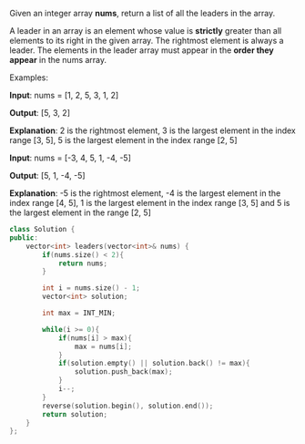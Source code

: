 Given an integer array **nums**, return a list of all the leaders in the array.

  

A leader in an array is an element whose value is **strictly** greater than all elements to its right in the given array. The rightmost element is always a leader. The elements in the leader array must appear in the **order they appear** in the nums array.

Examples:

**Input**: nums = [1, 2, 5, 3, 1, 2]

**Output**: [5, 3, 2]

**Explanation**: 2 is the rightmost element, 3 is the largest element in the index range [3, 5], 5 is the largest element in the index range [2, 5]

**Input**: nums = [-3, 4, 5, 1, -4, -5]

**Output**: [5, 1, -4, -5]

**Explanation**: -5 is the rightmost element, -4 is the largest element in the index range [4, 5], 1 is the largest element in the index range [3, 5] and 5 is the largest element in the range [2, 5]

```cpp
class Solution {
public:
    vector<int> leaders(vector<int>& nums) {
        if(nums.size() < 2){
            return nums;
        }

        int i = nums.size() - 1;
        vector<int> solution;

        int max = INT_MIN;

        while(i >= 0){
            if(nums[i] > max){
                max = nums[i];
            }
            if(solution.empty() || solution.back() != max){
                solution.push_back(max);
            }
            i--;
        }
        reverse(solution.begin(), solution.end());
        return solution;
    }
};
```